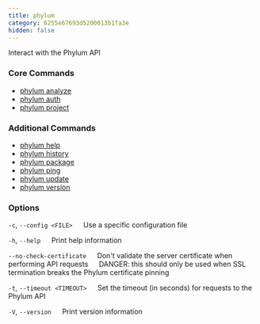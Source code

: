 ```yaml
---
title: phylum
category: 6255e67693d5200013b1fa3e
hidden: false
---
```


Interact with the Phylum API

### Core Commands
* [phylum analyze](https://docs.phylum.io/docs/phylum_analyze)
* [phylum auth](https://docs.phylum.io/docs/phylum_auth)
* [phylum project](https://docs.phylum.io/docs/phylum_project)

### Additional Commands
* [phylum help](https://docs.phylum.io/docs/phylum_help)
* [phylum history](https://docs.phylum.io/docs/phylum_history)
* [phylum package](https://docs.phylum.io/docs/phylum_package)
* [phylum ping](https://docs.phylum.io/docs/phylum_ping)
* [phylum update](https://docs.phylum.io/docs/phylum_update)
* [phylum version](https://docs.phylum.io/docs/phylum_version)

### Options
  `-c`, `--config <FILE>`
  &emsp; Use a specific configuration file
  
  `-h`, `--help`
  &emsp; Print help information
  
  `--no-check-certificate`
  &emsp; Don't validate the server certificate when performing API requests
  &emsp; DANGER: this should only be used when SSL termination breaks the Phylum certificate pinning
  
  `-t`, `--timeout <TIMEOUT>`
  &emsp; Set the timeout (in seconds) for requests to the Phylum API
  
  `-V`, `--version`
  &emsp; Print version information
